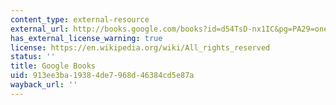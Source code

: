 ```yaml
---
content_type: external-resource
external_url: http://books.google.com/books?id=d54TsD-nx1IC&pg=PA29=onepage
has_external_license_warning: true
license: https://en.wikipedia.org/wiki/All_rights_reserved
status: ''
title: Google Books
uid: 913ee3ba-1938-4de7-968d-46384cd5e87a
wayback_url: ''
---
```

